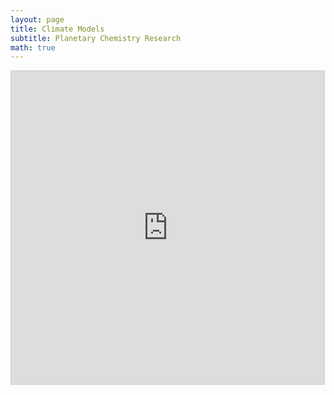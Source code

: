 ```yaml
---
layout: page
title: Climate Models
subtitle: Planetary Chemistry Research
math: true
---
```


<div class="iframe_container">
<iframe src="http://www.desmos.com/calculator/layeraprtm?embed" width="501px" height="501px" style="border: 1px solid #ccc" frameborder=0></iframe>
</div>
